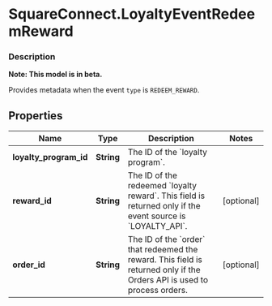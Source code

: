 # SquareConnect.LoyaltyEventRedeemReward

### Description
**Note: This model is in beta.**

Provides metadata when the event `type` is `REDEEM_REWARD`.

## Properties
Name | Type | Description | Notes
------------ | ------------- | ------------- | -------------
**loyalty_program_id** | **String** | The ID of the &#x60;loyalty program&#x60;. | 
**reward_id** | **String** | The ID of the redeemed &#x60;loyalty reward&#x60;. This field is returned only if the event source is &#x60;LOYALTY_API&#x60;. | [optional] 
**order_id** | **String** | The ID of the &#x60;order&#x60; that redeemed the reward. This field is returned only if the Orders API is used to process orders. | [optional] 



